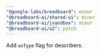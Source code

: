 ```yaml
---
"@google-labs/breadboard": minor
"@breadboard-ai/shared-ui": minor
"@breadboard-ai/jsandbox": minor
"@breadboard-ai/a2": patch
---
```


Add `asType` flag for describers.
